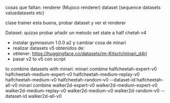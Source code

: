 cosas que faltan:
renderer (Mujoco renderer)
dataset (sequence datasets valuedatasets etc)

clase trainer esta buena, probar dataset y ver el renderer


Dataset:
quizas probar añadir un metodo set state a half chetah v4

- instalar gymnasium 1.0.0 a2 y cambiar cosa de minari
- realizar datasets v5 obtenidos de: 
- obtener: https://huggingface.co/datasets/im-Kitsch/minari_d4rl
- pasar v2 to v5 con script

to combine datasets with minari:
minari combine halfcheetah-expert-v0 halfcheetah-medium-expert-v0 halfcheetah-medium-replay-v0 halfcheetah-medium-v0 halfcheetah-random-v0 --dataset-id halfcheetah-all-v0
minari combine walker2d-expert-v0 walker2d-medium-expert-v0 walker2d-medium-replay-v0 walker2d-medium-v0 walker2d-random-v0 --dataset-id walker2d-all-v0